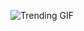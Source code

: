 ![Trending GIF](https://media3.giphy.com/media/3oKIPnAiaMCws8nOsE/giphy.gif?cid=8bb21772iedvpwgyhqv0uugkncr2q7wddw8dsha2alzi392k&ep=v1_gifs_search&rid=giphy.gif&ct=g)

